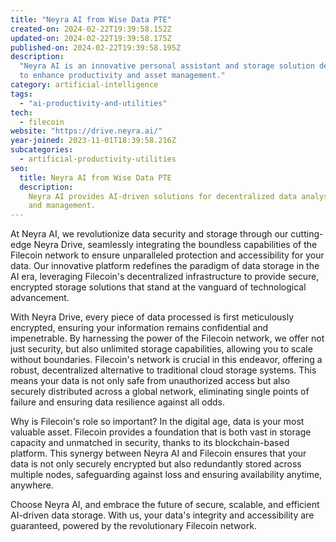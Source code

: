 ```yaml
---
title: "Neyra AI from Wise Data PTE"
created-on: 2024-02-22T19:39:58.152Z
updated-on: 2024-02-22T19:39:58.175Z
published-on: 2024-02-22T19:39:58.195Z
description:
  "Neyra AI is an innovative personal assistant and storage solution designed
  to enhance productivity and asset management."
category: artificial-intelligence
tags:
  - "ai-productivity-and-utilities"
tech:
  - filecoin
website: "https://drive.neyra.ai/"
year-joined: 2023-11-01T18:39:58.216Z
subcategories:
  - artificial-productivity-utilities
seo:
  title: Neyra AI from Wise Data PTE
  description:
    Neyra AI provides AI-driven solutions for decentralized data analysis
    and management.
---
```


At Neyra AI, we revolutionize data security and storage through our cutting-edge Neyra Drive, seamlessly integrating the boundless capabilities of the Filecoin network to ensure unparalleled protection and accessibility for your data. Our innovative platform redefines the paradigm of data storage in the AI era, leveraging Filecoin's decentralized infrastructure to provide secure, encrypted storage solutions that stand at the vanguard of technological advancement.

With Neyra Drive, every piece of data processed is first meticulously encrypted, ensuring your information remains confidential and impenetrable. By harnessing the power of the Filecoin network, we offer not just security, but also unlimited storage capabilities, allowing you to scale without boundaries. Filecoin's network is crucial in this endeavor, offering a robust, decentralized alternative to traditional cloud storage systems. This means your data is not only safe from unauthorized access but also securely distributed across a global network, eliminating single points of failure and ensuring data resilience against all odds.

Why is Filecoin's role so important? In the digital age, data is your most valuable asset. Filecoin provides a foundation that is both vast in storage capacity and unmatched in security, thanks to its blockchain-based platform. This synergy between Neyra AI and Filecoin ensures that your data is not only securely encrypted but also redundantly stored across multiple nodes, safeguarding against loss and ensuring availability anytime, anywhere.

Choose Neyra AI, and embrace the future of secure, scalable, and efficient AI-driven data storage. With us, your data's integrity and accessibility are guaranteed, powered by the revolutionary Filecoin network.

